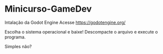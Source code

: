# Minicurso-GameDev

Intalação da Godot Engine 
Acesse https://godotengine.org/

Escolha o sistema operacional e baixe!
Descompacte o arquivo e execute o programa.

Simples não?
